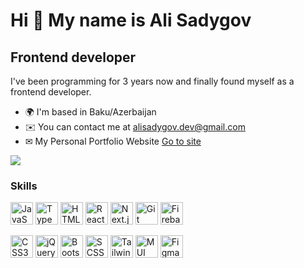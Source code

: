 
Hi 👋 My name is Ali Sadygov
===============================

Frontend developer
-----------------

I've been programming for 3 years now and finally found myself as a frontend developer.

* 🌍  I'm based in Baku/Azerbaijan
* ✉️  You can contact me at [alisadygov.dev@gmail.com](mailto:alisadygov.dev@gmail.com)
* ✉   My Personal Portfolio Website <a href="https://portfolio-alisadygov.netlify.app/" target="_blank">Go to site</a>

<a href="https://www.github.com/Ali-Sadygov" target="_blank" rel="noreferrer"><img
src="https://img.shields.io/github/followers/Ali-Sadygov?logo=github&style=for-the-badge&color=0891b2&labelColor=1c1917" /></a>
### Skills

<p align="left">
<a href="https://developer.mozilla.org/en-US/docs/Web/JavaScript" target="_blank" rel="noreferrer"><img src="https://raw.githubusercontent.com/danielcranney/readme-generator/main/public/icons/skills/javascript-colored.svg" width="36" height="36" alt="JavaScript" /></a>
<a href="https://www.typescriptlang.org/" target="_blank" rel="noreferrer"><img src="https://raw.githubusercontent.com/danielcranney/readme-generator/main/public/icons/skills/typescript-colored.svg" width="36" height="36" alt="TypeScript" /></a>
<a href="https://developer.mozilla.org/en-US/docs/Glossary/HTML5" target="_blank" rel="noreferrer"><img src="https://raw.githubusercontent.com/danielcranney/readme-generator/main/public/icons/skills/html5-colored.svg" width="36" height="36" alt="HTML5" /></a>
<a href="https://reactjs.org/" target="_blank" rel="noreferrer"><img src="https://raw.githubusercontent.com/danielcranney/readme-generator/main/public/icons/skills/react-colored.svg" width="36" height="36" alt="React" /></a>
<a href="https://nextjs.org/" target="_blank" rel="noreferrer"><img src="https://miro.medium.com/v2/resize:fit:1258/1*okiCUvTUJLtOqJv1dMzwpA.png" width="36" height="36" alt="Next.js" /></a>
<a href="https://git-scm.com/" target="_blank" rel="noreferrer"><img src="https://git-scm.com/images/logos/downloads/Git-Icon-1788C.png" width="36" height="36" alt="Git" /></a>
  <a href="https://firebase.google.com/?gad_source=1&gclid=Cj0KCQiAnfmsBhDfARIsAM7MKi2jff7uMzbAX99YZel-BwrvJFv4emg44UzLGzp-X7BTnomLVHz59oIaAv75EALw_wcB&gclsrc=aw.ds" target="_blank" rel="noreferrer"><img src="https://cdn.icon-icons.com/icons2/2699/PNG/512/firebase_logo_icon_171157.png" width="36" height="36" alt="Firebase" /></a>

<a href="https://www.w3.org/TR/CSS/#css" target="_blank" rel="noreferrer"><img src="https://raw.githubusercontent.com/danielcranney/readme-generator/main/public/icons/skills/css3-colored.svg" width="36" height="36" alt="CSS3" /></a>
<a href="https://jquery.com/" target="_blank" rel="noreferrer"><img src="https://emaillistvalidation.com/blog/content/images/2023/10/jquery.gif" width="36" height="36" alt="jQuery" /></a>
<a href="https://getbootstrap.com/" target="_blank" rel="noreferrer"><img src="https://raw.githubusercontent.com/danielcranney/readme-generator/main/public/icons/skills/bootstrap-colored.svg" width="36" height="36" alt="Bootstrap" /></a>
<a href="https://sass-lang.com/styleguide/brand/" target="_blank" rel="noreferrer"><img src="https://w7.pngwing.com/pngs/206/645/png-transparent-sass-logos-and-brands-line-filled-icon.png" width="36" height="36" alt="SCSS" /></a>
<a href="https://tailwindcss.com/" target="_blank" rel="noreferrer"><img src="https://upload.wikimedia.org/wikipedia/commons/thumb/d/d5/Tailwind_CSS_Logo.svg/2560px-Tailwind_CSS_Logo.svg.png" width="36" height="36" alt="TailwindCSS" /></a>
<a href="https://mui.com/material-ui/material-icons/" target="_blank" rel="noreferrer"><img src="https://mui.com/static/logo.png" width="36" height="36" alt="MUI" /></a>
<a href="https://www.figma.com/" target="_blank" rel="noreferrer"><img src="https://raw.githubusercontent.com/danielcranney/readme-generator/main/public/icons/skills/figma-colored.svg" width="36" height="36" alt="Figma" /></a>
</p>

